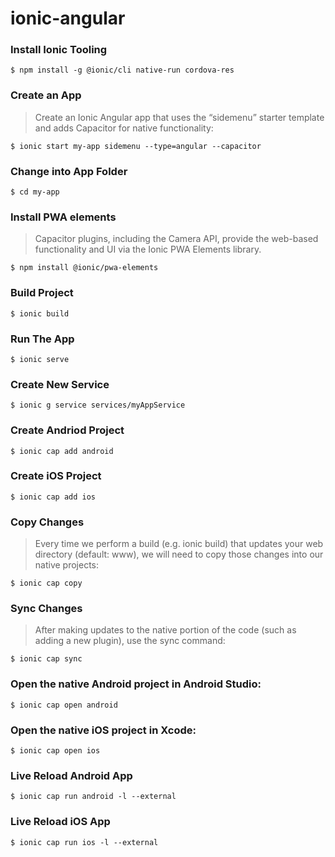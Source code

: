 # ionic-angular

### Install Ionic Tooling
```$ npm install -g @ionic/cli native-run cordova-res```

### Create an App
> Create an Ionic Angular app that uses the “sidemenu” starter template and adds Capacitor for native functionality:

```$ ionic start my-app sidemenu --type=angular --capacitor```  

### Change into App Folder
```$ cd my-app ```

### Install PWA elements
> Capacitor plugins, including the Camera API, provide the web-based functionality and UI via the Ionic PWA Elements library.

```$ npm install @ionic/pwa-elements```

### Build Project
```$ ionic build```

### Run The App
```$ ionic serve```

### Create New Service
```$ ionic g service services/myAppService```

### Create Andriod Project
```$ ionic cap add android```

### Create iOS Project
```$ ionic cap add ios```

### Copy Changes
> Every time we perform a build (e.g. ionic build) that updates your web directory (default: www), we will need to copy those changes into our native projects:

```$ ionic cap copy```

### Sync Changes
> After making updates to the native portion of the code (such as adding a new plugin), use the sync command:

```$ ionic cap sync```

### Open the native Android project in Android Studio:
```$ ionic cap open android```

### Open the native iOS project in Xcode:
```$ ionic cap open ios```

### Live Reload Android App
```$ ionic cap run android -l --external```

### Live Reload iOS App
```$ ionic cap run ios -l --external```
